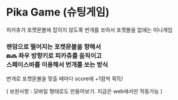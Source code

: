 # Pika Game (슈팅게임)
피카츄가 포켓몬볼에 잡히지 않도록 번개를 쏘아서 포켓볼을 없애는 미니게임

### 랜덤으로 떨어지는 포켓몬볼을 향해서 <br/>🔚🔜 좌우 방향키로 피카츄를 움직이고<br/> 스페이스바를 이용해서 번개를 쏘는 방식
 번개로 포켓몬볼을 맞출 때마다 score에 +1점씩 획득! 

( 보완사항 : 모바일 형태로도 만들어보기. 지금은 web에서만 작동가능 )
